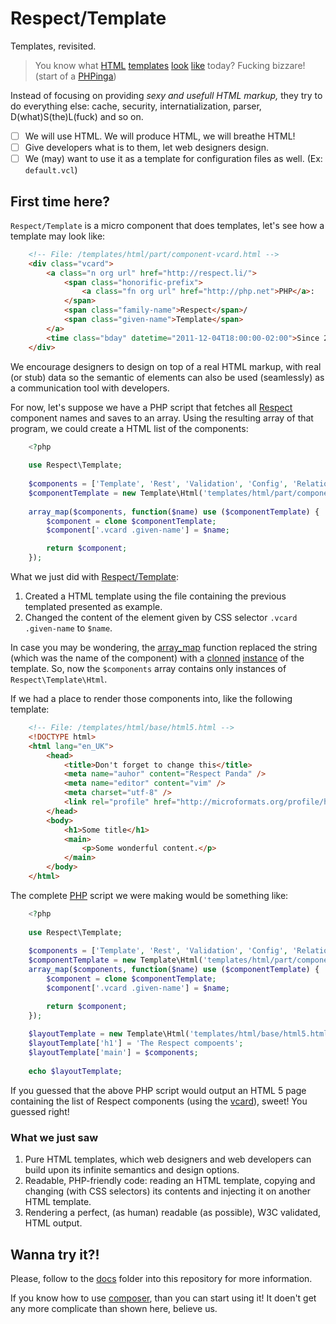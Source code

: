 # Respect/Template

Templates, revisited.

> You know what [HTML][uggly_example_1] [templates][uggly_example_2] [look][uggly_example_3] [like][uggly_example_4] today? Fucking bizzare! (start of a [PHPinga][br_phpsp_phpinga])

Instead of focusing on providing *sexy and usefull HTML markup,* they try to do everything else: cache, security, internatialization, parser, D(what)S(the)L(fuck) and so on.

- [ ] We will use HTML. We will produce HTML, we will breathe HTML!
- [ ] Give developers what is to them, let web designers design.
- [ ] We (may) want to use it as a template for configuration files as well.  (Ex: `default.vcl`)

## First time here?

`Respect/Template` is a micro component that does templates, let's see how a template may look like:

```html
    <!-- File: /templates/html/part/component-vcard.html -->
    <div class="vcard">
        <a class="n org url" href="http://respect.li/">
            <span class="honorific-prefix">
                <a class="fn org url" href="http://php.net">PHP</a>:
            </span>
            <span class="family-name">Respect</span>/
            <span class="given-name">Template</span>
        </a>
        <time class="bday" datetime="2011-12-04T18:00:00-02:00">Since 2011</time>
    </div>
```

We encourage designers to design on top of a real HTML markup, with real (or stub) data so the semantic of elements can also be used (seamlessly) as a communication tool with developers.

For now, let's suppose we have a PHP script that fetches all [Respect][respect] component names and saves to an array. Using the resulting array of that program, we could create a HTML list of the components:

```php
    <?php
    
    use Respect\Template;
    
    $components = ['Template', 'Rest', 'Validation', 'Config', 'Relational'];
    $componentTemplate = new Template\Html('templates/html/part/component-vcard.html');
    
    array_map($components, function($name) use ($componentTemplate) {
        $component = clone $componentTemplate;
        $component['.vcard .given-name'] = $name;

        return $component;
    });
 ```

What we just did with [Respect/Template][respect_template]:

1. Created a HTML template using the file containing the previous templated presented as example.
2. Changed the content of the element given by CSS selector `.vcard .given-name` to `$name`.

In case you may be wondering, the [array_map][php_array_map] function replaced the string (which was the name of the component) with a [clonned][php_clone] [instance][php_instance] of  the template. So, now the `$components` array contains only instances of `Respect\Template\Html`.

If we had a place to render those components into, like the following template:

```html
    <!-- File: /templates/html/base/html5.html -->
    <!DOCTYPE html>
    <html lang="en_UK">
        <head>
            <title>Don't forget to change this</title>
            <meta name="auhor" content="Respect Panda" />
            <meta name="editor" content="vim" />
            <meta charset="utf-8" />
            <link rel="profile" href="http://microformats.org/profile/hcard">
        </head>
        <body>
            <h1>Some title</h1>
            <main>
                <p>Some wonderful content.</p>
            </main>
        </body>
    </html>
```
 
The complete [PHP][] script we were making would be something like:

```php 
    <?php
    
    use Respect\Template;
    
    $components = ['Template', 'Rest', 'Validation', 'Config', 'Relational'];
    $componentTemplate = new Template\Html('templates/html/part/component-vcard.html');
    array_map($components, function($name) use ($componentTemplate) {
        $component = clone $componentTemplate;
        $component['.vcard .given-name'] = $name;

        return $component;
    });
    
    $layoutTemplate = new Template\Html('templates/html/base/html5.html');
    $layoutTemplate['h1'] = 'The Respect compoents';
    $layoutTemplate['main'] = $components;
    
    echo $layoutTemplate;
```
    
If you guessed that the above PHP script would output an HTML 5 page containing the list of Respect components (using the [vcard][]), sweet! You guessed right!

### What we just saw

1. Pure HTML templates, which web designers and web developers can build upon its infinite semantics and design options.
2. Readable, PHP-friendly code: reading an HTML template, copying and changing (with CSS selectors) its contents and injecting it on another HTML template.
3. Rendering a perfect, (as human) readable (as possible), W3C validated, HTML output.

## Wanna try it?!

Please, follow to the [docs][respect_template_docs] folder into this repository for more information.

If you know how to use [composer][php_composer], than you can start using it! It doen't get any more complicate than shown here, believe us.

[uggly_example_1]: http://example.org
[uggly_example_2]: http://example.org
[uggly_example_3]: http://example.org
[uggly_example_4]: http://example.org
[uggly_example_5]: http://example.org
[vcard]: http://example.org
[php]: http://example.org
[php_array_map]: http://example.org
[php_clone]: http://example.org
[php_instance]: http://example.org
[php_composer]: http://getcomposer.org
[respect]: http://respect.li
[respect_template]: http://example.org
[respect_template_docs]: http://example.org
[br_phpsp_phpinga]: http://example.org
